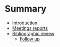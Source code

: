 # Summary

* [Introduction](README.md)
* [Meetings reports](Meeting_reports.md)
* [Bibliographic review](Bibliographic_review.md)
  * [Follow up](Bibliographic_review/follow-up.md)

